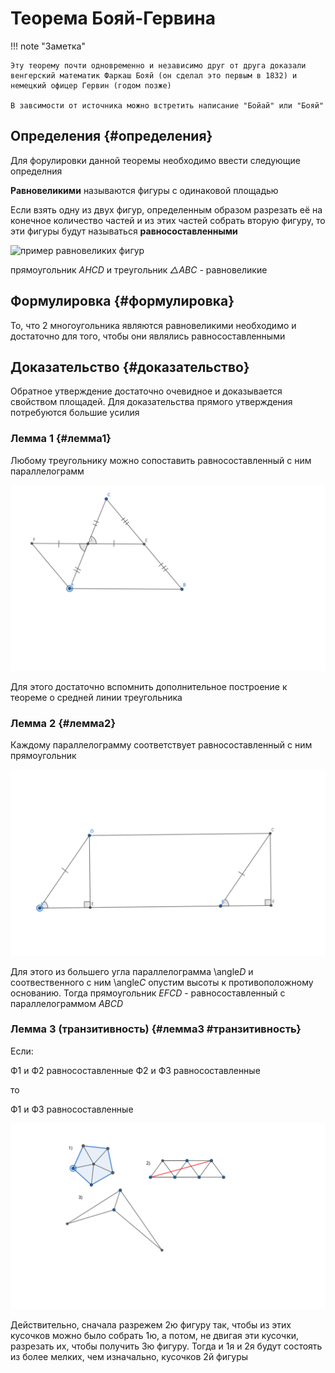 # Теорема Бояй-Гервина

!!! note "Заметка"

    Эту теорему почти одновременно и независимо друг от друга доказали венгерский математик Фаркаш Бояй (он сделал это первым в 1832) и немецкий офицер Гервин (годом позже)

    В завсимости от источника можно встретить написание "Бойай" или "Бояй"

## Определения {#определения}

Для форулировки данной теоремы необходимо ввести следующие определния

**Равновеликими** называются фигуры с одинаковой площадью

Если взять одну из двух фигур, определенным образом разрезать её на конечное количество частей и из этих частей собрать вторую фигуру, то эти фигуры будут называться **равносоставленными**

<img src="./images/пример равновеликих фигур.svg" alt="пример равновеликих фигур">

прямоугольник *AHCD* и треугольник *△ABC* - равновеликие

## Формулировка {#формулировка}

То, что 2 многоугольника являются равновеликими необходимо и достаточно для того, чтобы они являлись равносоставленными

## Доказательство {#доказательство}

Обратное утверждение достаточно очевидное и доказывается свойством площадей. Для доказательства прямого утверждения потребуются большие усилия

### Лемма 1 {#лемма1}

Любому треугольнику можно сопоставить равносоставленный с ним параллелограмм

<img src="./images/лемма1.svg" alt="удвоенная средняя линия" title="удвоенная средняя линия">

Для этого достаточно вспомнить дополнительное построение к теореме о средней линии треугольника

### Лемма 2 {#лемма2}

Каждому параллелограмму соответствует равносоставленный с ним прямоугольник

<img src="./images/лемма2.svg" alt="Параллелограмм ⇒ прямоугольник" title="Параллелограмм ⇒ прямоугольник">

Для этого из большего угла параллелограмма \angle*D* и соотвественного с ним \angle*С* опустим высоты к противоположному основанию. Тогда прямоугольник *EFCD* - равносоставленный с параллелограммом *ABCD*

### Лемма 3 (транзитивность) {#лемма3 #транзитивность}

Если:

Ф1 и Ф2 равносоставленные
Ф2 и Ф3 равносоставленные

то

Ф1 и Ф3 равносоставленные

<img src="./images/транзитивность.svg" alt="Транзитивность равносоставленности" title="Транзитивность равносоставленности">

Действительно, сначала разрежем 2ю фигуру так, чтобы из этих кусочков можно было собрать 1ю, а потом, не двигая эти кусочки, разрезать их, чтобы получить 3ю фигуру. Тогда и 1я и 2я будут состоять из более мелких, чем изначально, кусочков 2й фигуры
